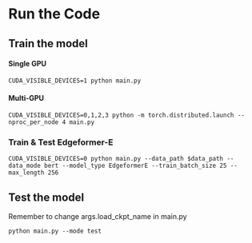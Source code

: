 # Run the Code
## Train the model

#### Single GPU
```
CUDA_VISIBLE_DEVICES=1 python main.py
```

#### Multi-GPU
```
CUDA_VISIBLE_DEVICES=0,1,2,3 python -m torch.distributed.launch --nproc_per_node 4 main.py
```

### Train & Test Edgeformer-E
```
CUDA_VISIBLE_DEVICES=0 python main.py --data_path $data_path --data_mode bert --model_type EdgeformerE --train_batch_size 25 --max_length 256
```

## Test the model

Remember to change args.load_ckpt_name in main.py
```
python main.py --mode test
```

